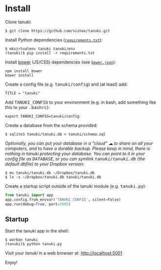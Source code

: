 Install
================================================================

Clone tanuki:

```shell
$ git clone https://github.com/siznax/tanuki.git
```


Install Python dependencies ([`requirements.txt`](https://github.com/siznax/tanuki/blob/master/requirements.txt)):

```shell
$ mkvirtualenv tanuki tanuki/env
(tanuki)$ pip install -r requirements.txt
```


Install [bower](http://bower.io/) (JS/CSS) dependencies (see [`bower.json`](https://github.com/siznax/tanuki/blob/master/requirements.txt)):

```shell
npm install bower
bower install
```


Create a config file (e.g. <tt>tanuki/config</tt>) and (at least) add:

```shell
TITLE = "tanuki"
```

Add <tt>TANUKI_CONFIG</tt> to your environment (e.g. in bash, add
something like this to your <tt>.bashrc</tt>):

```shell
export TANUKI_CONFIG=tanuki/config
```


Create a database from the schema provided:

```shell
$ sqlite3 tanuki/tanuki.db < tanuki/schema.sql
```


_Optionally, you can put your database in a "cloud" &#x2601; to share
on all your computers, and to have a durable backup. Please keep in
mind, there is nothing in tanuki protecting your database. You can
point to it in your config file as <tt>DATABASE</tt>, or you can
symlink <tt>tanuki/tanuki.db</tt> (the default dbfile) to your Dropbox
version:_ 

```shell
$ mv tanuki/tanuki.db ~/Dropbox/tanuki.db    
$ ln -s ~/Dropbox/tanuki.db tanuki/tanuki.db
```


Create a startup script outside of the tanuki module
(e.g. <tt>tanuki.py</tt>): 

```python
from tanuki import app
app.config.from_envvar('TANUKI_CONFIG', silent=False)
app.run(debug=True, port=5005)
```


## Startup

Start the tanuki app in the shell:

```shell
$ workon tanuki
(tanuki)$ python tanuki.py
```

Visit your _tanuki_ in a web browser at: <http://localhost:5001>

Enjoy!
